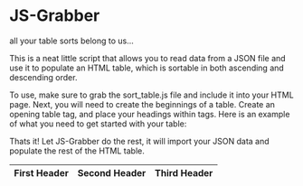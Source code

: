 JS-Grabber
==========

all your table sorts belong to us...

This is a neat little script that allows you to read data from a JSON file and use it to populate an HTML
table, which is sortable in both ascending and descending order.  

To use, make sure to grab the sort_table.js file and include it into your HTML page.  Next, you will need to
create the beginnings of a table.  Create an opening table tag, and place your headings within <thead> tags.
Here is an example of what you need to get started with your table:

  <table id="YourTable">
	<thead>
		<tr>
			<th>First Header</th>
			<th>Second Header</th>
			<th>Third Header</th>
	</thead>
	<tbody>


Thats it! Let JS-Grabber do the rest, it will import your JSON data and populate the rest of the HTML table.
